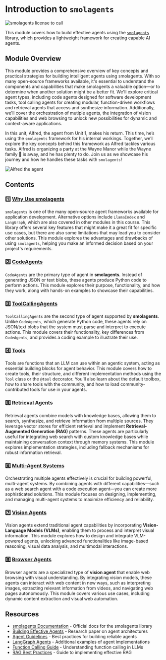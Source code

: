 # Introduction to `smolagents`

![smolagents license to call](https://huggingface.co/datasets/huggingface/documentation-images/resolve/main/smolagents/license_to_call.png)

This module covers how to build effective agents using the [`smolagents`](https://github.com/huggingface/smolagents) library, which provides a lightweight framework for creating capable AI agents.

## Module Overview

This module provides a comprehensive overview of key concepts and practical strategies for building intelligent agents using smolagents. With so many open-source frameworks available, it's essential to understand the components and capabilities that make smolagents a valuable option—or to determine when another solution might be a better fit.  We'll explore critical agent types, including code agents designed for software development tasks, tool calling agents for creating modular, function-driven workflows and retrieval agents that access and synthesize information. Additionally, we'll cover the orchestration of mutiple agents, the integration of vision capabilities and web browsing to unlock new possibilities for dynamic and context-aware applications.

In this unit, Alfred, the agent from Unit 1, makes his return. This time, he’s using the `smolagents` framework for his internal workings. Together, we’ll explore the key concepts behind this framework as Alfred tackles various tasks. Alfred is organizing a party at the Wayne Manor while the Wayne family 🦇 is away, and he has plenty to do. Join us as we showcase his journey and how he handles these tasks with `smolagents`!

![Alfred the agent](https://huggingface.co/datasets/agents-course/course-images/resolve/main/en/unit1/this-is-alfred.jpg)

## Contents

### 1️⃣ [Why Use smolagents](./why_use_smolagents)

`smolagents` is one of the many open-source agent frameworks available for application development. Alternative options include `LlamaIndex` and `LangGraph`, which are also covered in other modules in this course. This library offers several key features that might make it a great fit for specific use cases, but there are also some limitations that may lead you to consider other solutions. This module explores the advantages and drawbacks of using `smolagents`, helping you make an informed decision based on your project's requirements.

### 2️⃣ [CodeAgents](./code_agents)

`CodeAgents` are the primary type of agent in **smolagents**. Instead of generating JSON or text blobs, these agents produce Python code to perform actions. This module explores their purpose, functionality, and how they work, along with hands-on examples to showcase their capabilities.  

### 3️⃣ [ToolCallingAgents](./tool_calling_agents)

`ToolCallingAgents` are the second type of agent supported by **smolagents**. Unlike `CodeAgents`, which generate Python code, these agents rely on JSON/text blobs that the system must parse and interpret to execute actions. This module covers their functionality, key differences from `CodeAgents`, and provides a coding example to illustrate their use.  

### 4️⃣ [Tools](./tools)

Tools are functions that an LLM can use within an agentic system, acting as essential building blocks for agent behavior. This module covers how to create tools, their structure, and different implementation methods using the `Tool` class or the `@tool` decorator. You'll also learn about the default toolbox, how to share tools with the community, and how to load community-contributed tools for use in your agents.  

### 5️⃣ [Retrieval Agents](./retrieval_agents)

Retrieval agents combine models with knowledge bases, allowing them to search, synthesize, and retrieve information from multiple sources. They leverage vector stores for efficient retrieval and implement **Retrieval-Augmented Generation (RAG)** patterns. These agents are particularly useful for integrating web search with custom knowledge bases while maintaining conversation context through memory systems. This module explores implementation strategies, including fallback mechanisms for robust information retrieval.  

### 6️⃣ [Multi-Agent Systems](./multi_agent_systems)

Orchestrating multiple agents effectively is crucial for building powerful, multi-agent systems. By combining agents with different capabilities—such as a web search agent with a code execution agent—you can create more sophisticated solutions. This module focuses on designing, implementing, and managing multi-agent systems to maximize efficiency and reliability.  

### 7️⃣ [Vision Agents](./vision_agents)

Vision agents extend traditional agent capabilities by incorporating **Vision-Language Models (VLMs)**, enabling them to process and interpret visual information. This module explores how to design and integrate VLM-powered agents, unlocking advanced functionalities like image-based reasoning, visual data analysis, and multimodal interactions.  

### 8️⃣ [Browser Agents](./browser_agents)

Browser agents are a specialized type of **vision agent** that enable web browsing with visual understanding. By integrating vision models, these agents can interact with web content in new ways, such as interpreting images, extracting relevant information from videos, and navigating web pages autonomously. This module covers various use cases, including dynamic content extraction and visual web automation.

## Resources

- [smolagents Documentation](https://huggingface.co/docs/smolagents) - Official docs for the smolagents library
- [Building Effective Agents](https://www.anthropic.com/research/building-effective-agents) - Research paper on agent architectures
- [Agent Guidelines](https://huggingface.co/docs/smolagents/tutorials/building_good_agents) - Best practices for building reliable agents
- [LangGraph Agents](https://langchain-ai.github.io/langgraph/) - Additional examples of agent implementations
- [Function Calling Guide](https://platform.openai.com/docs/guides/function-calling) - Understanding function calling in LLMs
- [RAG Best Practices](https://www.pinecone.io/learn/retrieval-augmented-generation/) - Guide to implementing effective RAG
